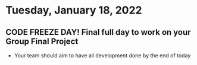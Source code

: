 # Tuesday, January 18, 2022

## CODE FREEZE DAY! Final full day to work on your Group Final Project
- Your team should aim to have all development done by the end of today


